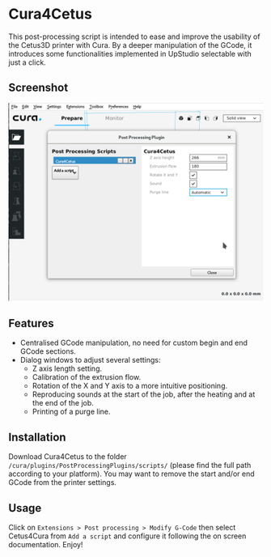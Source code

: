 # Cura4Cetus
This post-processing script is intended to ease and improve the usability of the Cetus3D printer with Cura. By a deeper manipulation of the GCode, it introduces some functionalities implemented in UpStudio selectable with just a click.

## Screenshot
![Screenshot](https://raw.githubusercontent.com/dpellegr/Cura4Cetus/master/Screenshot.png)

## Features
* Centralised GCode manipulation, no need for custom begin and end GCode sections.
* Dialog windows to adjust several settings:
  * Z axis length setting.
  * Calibration of the extrusion flow.
  * Rotation of the X and Y axis to a more intuitive positioning.
  * Reproducing sounds at the start of the job, after the heating and at the end of the job.
  * Printing of a purge line.

## Installation
Download Cura4Cetus to the folder `/cura/plugins/PostProcessingPlugins/scripts/` (please find the full path according to your platform). You may want to remove the start and/or end GCode from the printer settings.

## Usage
Click on `Extensions > Post processing > Modify G-Code` then select Cetus4Cura from `Add a script` and configure it following the on screen documentation. Enjoy!


